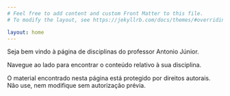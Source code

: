 ```yaml
---
# Feel free to add content and custom Front Matter to this file.
# To modify the layout, see https://jekyllrb.com/docs/themes/#overriding-theme-defaults

layout: home
---
```

<script src="https://cdnjs.cloudflare.com/ajax/libs/mathjax/2.7.7/MathJax.js?config=TeX-MML-AM_CHTML" type="text/javascript"></script>
Seja bem vindo à página de disciplinas do professor Antonio Júnior.

Navegue ao lado para encontrar o conteúdo relativo à sua disciplina.

O material encontrado nesta página está protegido por direitos autorais. Não use, nem modifique sem autorização prévia.

